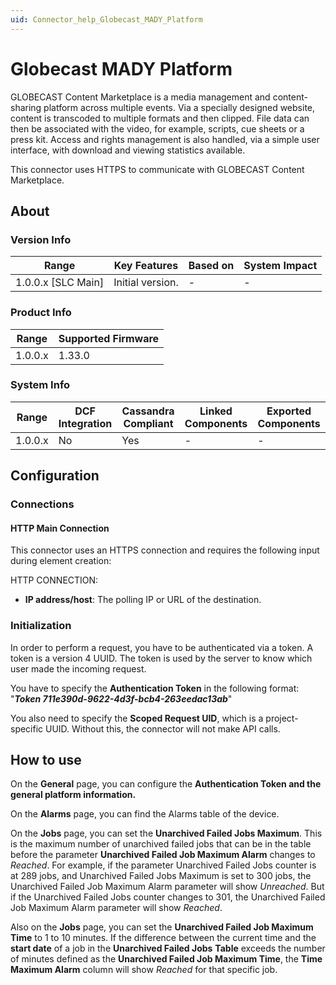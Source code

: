 ```yaml
---
uid: Connector_help_Globecast_MADY_Platform
---
```


# Globecast MADY Platform

GLOBECAST Content Marketplace is a media management and content-sharing platform across multiple events. Via a specially designed website, content is transcoded to multiple formats and then clipped. File data can then be associated with the video, for example, scripts, cue sheets or a press kit. Access and rights management is also handled, via a simple user interface, with download and viewing statistics available.

This connector uses HTTPS to communicate with GLOBECAST Content Marketplace.

## About

### Version Info

| Range                | Key Features     | Based on     | System Impact     |
|----------------------|------------------|--------------|-------------------|
| 1.0.0.x [SLC Main]   | Initial version. | -            | -                 |

### Product Info

| Range     | Supported Firmware     |
|-----------|------------------------|
| 1.0.0.x   | 1.33.0                 |

### System Info

| Range     | DCF Integration     | Cassandra Compliant     | Linked Components     | Exported Components     |
|-----------|---------------------|-------------------------|-----------------------|-------------------------|
| 1.0.0.x   | No                  | Yes                     | -                     | -                       |

## Configuration

### Connections

#### HTTP Main Connection

This connector uses an HTTPS connection and requires the following input during element creation:

HTTP CONNECTION:

- **IP address/host**: The polling IP or URL of the destination.

### Initialization

In order to perform a request, you have to be authenticated via a token. A token is a version 4 UUID. The token is used by the server to know which user made the incoming request.

You have to specify the **Authentication Token** in the following format: "***Token 711e390d-9622-4d3f-bcb4-263eedac13ab***"

You also need to specify the **Scoped Request UID**, which is a project-specific UUID. Without this, the connector will not make API calls.

## How to use

On the **General** page, you can configure the **Authentication Token and the general platform information.**

On the **Alarms** page, you can find the Alarms table of the device.

On the **Jobs** page, you can set the **Unarchived Failed Jobs Maximum**. This is the maximum number of unarchived failed jobs that can be in the table before the parameter **Unarchived Failed Job Maximum Alarm** changes to *Reached*.
For example, if the parameter Unarchived Failed Jobs counter is at 289 jobs, and Unarchived Failed Jobs Maximum is set to 300 jobs, the Unarchived Failed Job Maximum Alarm parameter will show *Unreached*. But if the Unarchived Failed Jobs counter changes to 301, the Unarchived Failed Job Maximum Alarm parameter will show *Reached*.

Also on the **Jobs** page, you can set the **Unarchived Failed Job Maximum Time** to 1 to 10 minutes. If the difference between the current time and the **start date** of a job in the **Unarchived Failed Jobs** **Table** exceeds the number of minutes defined as the **Unarchived Failed Job Maximum Time**, the **Time Maximum Alarm** column will show *Reached* for that specific job.

